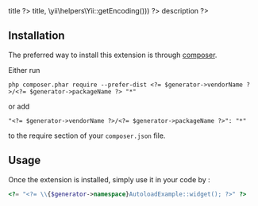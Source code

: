 <?= $generator->title ?>

<?= str_repeat('=', mb_strlen($generator->title, \yii\helpers\Yii::getEncoding())) ?>

<?= $generator->description ?>


Installation
------------

The preferred way to install this extension is through [composer](http://getcomposer.org/download/).

Either run

```
php composer.phar require --prefer-dist <?= $generator->vendorName ?>/<?= $generator->packageName ?> "*"
```

or add

```
"<?= $generator->vendorName ?>/<?= $generator->packageName ?>": "*"
```

to the require section of your `composer.json` file.


Usage
-----

Once the extension is installed, simply use it in your code by  :

```php
<?= "<?= \\{$generator->namespace}AutoloadExample::widget(); ?>" ?>
```
